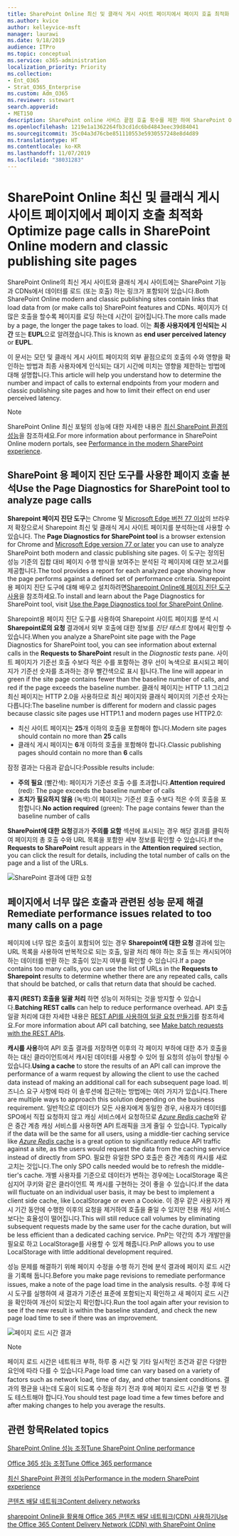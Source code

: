```yaml
---
title: SharePoint Online 최신 및 클래식 게시 사이트 페이지에서 페이지 호출 최적화
ms.author: kvice
author: kelleyvice-msft
manager: laurawi
ms.date: 9/18/2019
audience: ITPro
ms.topic: conceptual
ms.service: o365-administration
localization_priority: Priority
ms.collection:
- Ent_O365
- Strat_O365_Enterprise
ms.custom: Adm_O365
ms.reviewer: sstewart
search.appverid:
- MET150
description: SharePoint online 서비스 끝점 호출 횟수를 제한 하여 SharePoint Online에서 최신 및 클래식 게시 사이트 페이지를 최적화하는 방법에 대해 알아보세요.
ms.openlocfilehash: 1219e1a1362264fb3cd1dc6bd4843eec39d84041
ms.sourcegitcommit: 35c04a3d76cbe851110553e5930557248e8d4d89
ms.translationtype: HT
ms.contentlocale: ko-KR
ms.lasthandoff: 11/07/2019
ms.locfileid: "38031283"
---
```

# <a name="optimize-page-calls-in-sharepoint-online-modern-and-classic-publishing-site-pages"></a><span data-ttu-id="9eb2c-103">SharePoint Online 최신 및 클래식 게시 사이트 페이지에서 페이지 호출 최적화</span><span class="sxs-lookup"><span data-stu-id="9eb2c-103">Optimize page calls in SharePoint Online modern and classic publishing site pages</span></span>

<span data-ttu-id="9eb2c-104">SharePoint Online의 최신 게시 사이트와 클래식 게시 사이트에는 SharePoint 기능과 CDNs에서 데이터를 로드 (또는 호출) 하는 링크가 포함되어 있습니다.</span><span class="sxs-lookup"><span data-stu-id="9eb2c-104">Both SharePoint Online modern and classic publishing sites contain links that load data from (or make calls to) SharePoint features and CDNs.</span></span> <span data-ttu-id="9eb2c-105">페이지가 더 많은 호출을 할수록 페이지를 로딩 하는데 시간이 길어집니다.</span><span class="sxs-lookup"><span data-stu-id="9eb2c-105">The more calls made by a page, the longer the page takes to load.</span></span> <span data-ttu-id="9eb2c-106">이는 **최종 사용자에게 인식되는 시간** 또는 **EUPL**으로 알려졌습니다.</span><span class="sxs-lookup"><span data-stu-id="9eb2c-106">This is known as **end user perceived latency** or **EUPL**.</span></span>

<span data-ttu-id="9eb2c-107">이 문서는 모던 및 클래식 게시 사이트 페이지의 외부 끝점으로의 호출의 수와 영향을 확인하는 방법과 최종 사용자에게 인식되는 대기 시간에 미치는 영향을 제한하는 방법에 대해 설명합니다.</span><span class="sxs-lookup"><span data-stu-id="9eb2c-107">This article will help you understand how to determine the number and impact of calls to external endpoints from your modern and classic publishing site pages and how to limit their effect on end user perceived latency.</span></span>

>[!NOTE]
><span data-ttu-id="9eb2c-108">SharePoint Online 최신 포털의 성능에 대한 자세한 내용은 [최신 SharePoint 환경의 성능](https://docs.microsoft.com/sharepoint/modern-experience-performance)을 참조하세요.</span><span class="sxs-lookup"><span data-stu-id="9eb2c-108">For more information about performance in SharePoint Online modern portals, see [Performance in the modern SharePoint experience](https://docs.microsoft.com/sharepoint/modern-experience-performance).</span></span>

## <a name="use-the-page-diagnostics-for-sharepoint-tool-to-analyze-page-calls"></a><span data-ttu-id="9eb2c-109">SharePoint 용 페이지 진단 도구를 사용한 페이지 호출 분석</span><span class="sxs-lookup"><span data-stu-id="9eb2c-109">Use the Page Diagnostics for SharePoint tool to analyze page calls</span></span>

<span data-ttu-id="9eb2c-110">**Sharepoint 페이지 진단 도구**는 Chrome 및 [ Microsoft Edge 버전 77 이상](https://www.microsoftedgeinsider.com/download?form=MI13E8&OCID=MI13E8)의 브라우저 확장으로서 Sharepoint 최신 및 클래식 게시 사이트 페이지를 분석하는데 사용할 수 있습니다. </span><span class="sxs-lookup"><span data-stu-id="9eb2c-110">The **Page Diagnostics for SharePoint tool** is a browser extension for Chrome and [Microsoft Edge version 77 or later](https://www.microsoftedgeinsider.com/download?form=MI13E8&OCID=MI13E8) you can use to analyze SharePoint both modern and classic publishing site pages.</span></span> <span data-ttu-id="9eb2c-111">이 도구는 정의된 성능 기준의 집합 대비 페이지 수행 방식을 보여주는 분석된 각 페이지에 대한 보고서를 제공합니다.</span><span class="sxs-lookup"><span data-stu-id="9eb2c-111">The tool provides a report for each analyzed page showing how the page performs against a defined set of performance criteria.</span></span> <span data-ttu-id="9eb2c-112">Sharepoint용 페이지 진단 도구에 대해 배우고 설치하려면[Sharepoint Online에 페이지 진단 도구 사용](page-diagnostics-for-spo.md)을 참조하세요.</span><span class="sxs-lookup"><span data-stu-id="9eb2c-112">To install and learn about the Page Diagnostics for SharePoint tool, visit [Use the Page Diagnostics tool for SharePoint Online](page-diagnostics-for-spo.md).</span></span>

<span data-ttu-id="9eb2c-113">Sharepoint용 페이지 진단 도구를 사용하여 Sharepoint 사이트 페이지를 분석 시 **Sharepoint로의 요청** 결과에서 외부 호출에 대한 정보를  _진단 테스트_ 창에서 확인할 수 있습니다.</span><span class="sxs-lookup"><span data-stu-id="9eb2c-113">When you analyze a SharePoint site page with the Page Diagnostics for SharePoint tool, you can see information about external calls in the **Requests to SharePoint** result in the _Diagnostic tests_ pane.</span></span> <span data-ttu-id="9eb2c-114">사이트 페이지가 기준선 호출 수보다 적은 수를 포함하는 경우 선이 녹색으로 표시되고 페이지가 기준선 숫자를 초과하는 경우 빨간색으로 표시 됩니다.</span><span class="sxs-lookup"><span data-stu-id="9eb2c-114">The line will appear in green if the site page contains fewer than the baseline number of calls, and red if the page exceeds the baseline number.</span></span> <span data-ttu-id="9eb2c-115">클래식 페이지는 HTTP 1.1 그리고 최신 페이지는 HTTP 2.0을 사용하므로 최신 페이지와 클래식 페이지의 기준선 숫자는 다릅니다:</span><span class="sxs-lookup"><span data-stu-id="9eb2c-115">The baseline number is different for modern and classic pages because classic site pages use HTTP1.1 and modern pages use HTTP2.0:</span></span>

- <span data-ttu-id="9eb2c-116">최신 사이트 페이지는 **25**개 이하의 호출을 포함해야 합니다.</span><span class="sxs-lookup"><span data-stu-id="9eb2c-116">Modern site pages should contain no more than **25** calls</span></span>
- <span data-ttu-id="9eb2c-117">클래식 게시 페이지는 **6**개 이하의 호출을 포함해야 합니다.</span><span class="sxs-lookup"><span data-stu-id="9eb2c-117">Classic publishing pages should contain no more than **6** calls</span></span>

<span data-ttu-id="9eb2c-118">잠정 결과는 다음과 같습니다:</span><span class="sxs-lookup"><span data-stu-id="9eb2c-118">Possible results include:</span></span>

- <span data-ttu-id="9eb2c-119">**주의 필요** (빨간색): 페이지가 기준선 호출 수를 초과합니다.</span><span class="sxs-lookup"><span data-stu-id="9eb2c-119">**Attention required** (red): The page exceeds the baseline number of calls</span></span>
- <span data-ttu-id="9eb2c-120">**조치가 필요하지 않음** (녹색):이 페이지는 기준선 호출 수보다 적은 수의 호출을 포함합니다.</span><span class="sxs-lookup"><span data-stu-id="9eb2c-120">**No action required** (green): The page contains fewer than the baseline number of calls</span></span>

<span data-ttu-id="9eb2c-121">**SharePoint에 대한 요청**결과가 **주의를 요함** 섹션에 표시되는 경우 해당 결과를 클릭하 여 페이지의 총 호출 수와 URL 목록을 포함한 세부 정보를 확인할 수 있습니다.</span><span class="sxs-lookup"><span data-stu-id="9eb2c-121">If the **Requests to SharePoint** result appears in the **Attention required** section, you can click the result for details, including the total number of calls on the page and a list of the URLs.</span></span>

![SharePoint 결과에 대한 요청](media/modern-portal-optimization/pagediag-requests.png)

## <a name="remediate-performance-issues-related-to-too-many-calls-on-a-page"></a><span data-ttu-id="9eb2c-123">페이지에서 너무 많은 호출과 관련된 성능 문제 해결</span><span class="sxs-lookup"><span data-stu-id="9eb2c-123">Remediate performance issues related to too many calls on a page</span></span>

<span data-ttu-id="9eb2c-124">페이지에 너무 많은 호출이 포함되어 있는 경우 **Sharepoint에 대한 요청** 결과에 있는 URL 목록을 사용하여 반복적으로 되는 호출, 일괄 처리 해야 하는 호출 또는 캐시되어야 하는 데이터를 반환 하는 호출이 있는지 여부를 확인할 수 있습니다.</span><span class="sxs-lookup"><span data-stu-id="9eb2c-124">If a page contains too many calls, you can use the list of URLs in the **Requests to Sharepoint** results to determine whether there are any repeated calls, calls that should be batched, or calls that return data that should be cached.</span></span>

<span data-ttu-id="9eb2c-125">**휴지 (REST) 호출을 일괄 처리** 하면 성능이 저하되는 것을 방지할 수 있습니다.</span><span class="sxs-lookup"><span data-stu-id="9eb2c-125">**Batching REST calls** can help to reduce performance overhead.</span></span> <span data-ttu-id="9eb2c-126">API 호출 일괄 처리에 대한 자세한 내용은 [REST API를 사용하여 일괄 요청 만들기](https://docs.microsoft.com/sharepoint/dev/sp-add-ins/make-batch-requests-with-the-rest-apis)를 참조하세요.</span><span class="sxs-lookup"><span data-stu-id="9eb2c-126">For more information about API call batching, see [Make batch requests with the REST APIs](https://docs.microsoft.com/sharepoint/dev/sp-add-ins/make-batch-requests-with-the-rest-apis).</span></span>

<span data-ttu-id="9eb2c-127">**캐시를 사용**하여 API 호출 결과를 저장하면 이후의 각 페이지 부하에 대한 추가 호출을 하는 대신 클라이언트에서 캐시된 데이터를 사용할 수 있어 웜 요청의 성능이 향상될 수 있습니다.</span><span class="sxs-lookup"><span data-stu-id="9eb2c-127">**Using a cache** to store the results of an API call can improve the performance of a warm request by allowing the client to use the cached data instead of making an additional call for each subsequent page load.</span></span> <span data-ttu-id="9eb2c-128">비즈니스 요구 사항에 따라 이 솔루션에 접근하는 방법에는 여러 가지가 있습니다.</span><span class="sxs-lookup"><span data-stu-id="9eb2c-128">There are multiple ways to approach this solution depending on the business requirement.</span></span> <span data-ttu-id="9eb2c-129">일반적으로 데이터가 모든 사용자에게 동일한 경우, 사용자가 데이터를 SPO에서 직접 요청하지 않고 캐싱 서비스에서 요청하므로 [_Azure Redis_ cache](https://azure.microsoft.com/services/cache/)와 같은 중간 계층 캐싱 서비스를 사용하면 API 트래픽을 크게 줄일 수 있습니다. </span><span class="sxs-lookup"><span data-stu-id="9eb2c-129">Typically if the data will be the same for all users, using a middle-tier caching service like [_Azure Redis_ cache](https://azure.microsoft.com/services/cache/) is a great option to significantly reduce API traffic against a site, as the users would request the data from the caching service instead of directly from SPO.</span></span> <span data-ttu-id="9eb2c-130">필요한 유일한 SPO 호출은 중간 계층의 캐시를 새로 고치는 것입니다.</span><span class="sxs-lookup"><span data-stu-id="9eb2c-130">The only SPO calls needed would be to refresh the middle-tier's cache.</span></span> <span data-ttu-id="9eb2c-131">개별 사용자를 기준으로 데이터가 변하는 경우에는 LocalStorage 혹은 심지어 쿠키와 같은 클라이언트 쪽 캐시를 구현하는 것이 좋을 수 있습니다.</span><span class="sxs-lookup"><span data-stu-id="9eb2c-131">If the data will fluctuate on an individual user basis, it may be best to implement a client side cache, like LocalStorage or even a Cookie.</span></span> <span data-ttu-id="9eb2c-132">이 경우 같은 사용자가 캐시 기간 동안에 수행한 이후의 요청을 제거하여 호출을 줄일 수 있지만 전용 캐싱 서비스 보다는 효율성이 떨어집니다.</span><span class="sxs-lookup"><span data-stu-id="9eb2c-132">This will still reduce call volumes by eliminating subsequent requests made by the same user for the cache duration, but will be less efficient than a dedicated caching service.</span></span> <span data-ttu-id="9eb2c-133">PnP는 약간의 추가 개발만을 필요로 하고 LocalStorage를 사용할 수 있게 해줍니다.</span><span class="sxs-lookup"><span data-stu-id="9eb2c-133">PnP allows you to use LocalStorage with little additional development required.</span></span>

<span data-ttu-id="9eb2c-134">성능 문제를 해결하기 위해 페이지 수정을 수행 하기 전에 분석 결과에 페이지 로드 시간을 기록해 둡니다.</span><span class="sxs-lookup"><span data-stu-id="9eb2c-134">Before you make page revisions to remediate performance issues, make a note of the page load time in the analysis results.</span></span> <span data-ttu-id="9eb2c-135">수정 후에 다시 도구를 실행하여 새 결과가 기준선 표준에 포함되는지 확인하고 새 페이지 로드 시간을 확인하여 개선이 되었는지 확인합니다.</span><span class="sxs-lookup"><span data-stu-id="9eb2c-135">Run the tool again after your revision to see if the new result is within the baseline standard, and check the new page load time to see if there was an improvement.</span></span>

![페이지 로드 시간 결과](media/modern-portal-optimization/pagediag-page-load-time.png)

>[!NOTE]
><span data-ttu-id="9eb2c-137">페이지 로드 시간은 네트워크 부하, 하루 중 시간 및 기타 일시적인 조건과 같은 다양한 요인에 따라 다를 수 있습니다.</span><span class="sxs-lookup"><span data-stu-id="9eb2c-137">Page load time can vary based on a variety of factors such as network load, time of day, and other transient conditions.</span></span> <span data-ttu-id="9eb2c-138">결과의 평균을 내는데 도움이 되도록 수정을 하기 전과 후에 페이지 로드 시간을 몇 번 정도 테스트해야 합니다.</span><span class="sxs-lookup"><span data-stu-id="9eb2c-138">You should test page load time a few times before and after making changes to help you average the results.</span></span>

## <a name="related-topics"></a><span data-ttu-id="9eb2c-139">관련 항목</span><span class="sxs-lookup"><span data-stu-id="9eb2c-139">Related topics</span></span>

[<span data-ttu-id="9eb2c-140">SharePoint Online 성능 조정</span><span class="sxs-lookup"><span data-stu-id="9eb2c-140">Tune SharePoint Online performance</span></span>](tune-sharepoint-online-performance.md)

[<span data-ttu-id="9eb2c-141">Office 365 성능 조정</span><span class="sxs-lookup"><span data-stu-id="9eb2c-141">Tune Office 365 performance</span></span>](tune-office-365-performance.md)

[<span data-ttu-id="9eb2c-142">최신 SharePoint 환경의 성능</span><span class="sxs-lookup"><span data-stu-id="9eb2c-142">Performance in the modern SharePoint experience</span></span>](https://docs.microsoft.com/sharepoint/modern-experience-performance)

[<span data-ttu-id="9eb2c-143">콘텐츠 배달 네트워크</span><span class="sxs-lookup"><span data-stu-id="9eb2c-143">Content delivery networks</span></span>](content-delivery-networks.md)

[<span data-ttu-id="9eb2c-144">sharepoint Online을 활용해 Office 365 콘텐츠 배달 네트워크(CDN) 사용하기</span><span class="sxs-lookup"><span data-stu-id="9eb2c-144">Use the Office 365 Content Delivery Network (CDN) with SharePoint Online</span></span>](use-office-365-cdn-with-spo.md)
